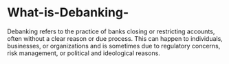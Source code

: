 # What-is-Debanking-
Debanking refers to the practice of banks closing or restricting accounts, often without a clear reason or due process. This can happen to individuals, businesses, or organizations and is sometimes due to regulatory concerns, risk management, or political and ideological reasons.
